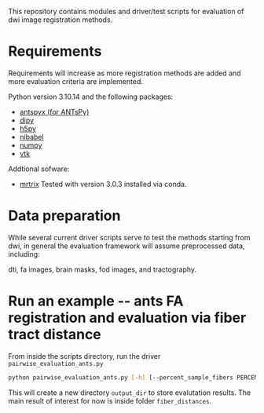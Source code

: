 This repository contains modules and driver/test scripts for evaluation of dwi image registration methods.

# Requirements

Requirements will increase as more registration methods are added and more evaluation criteria are implemented.

Python version 3.10.14 and the following packages: 

- [antspyx (for ANTsPy)](https://github.com/ANTsX/ANTsPy)
- [dipy](https://dipy.org/) 
- [h5py](https://github.com/h5py/h5py)
- [nibabel](https://nipy.org/nibabel/)
- [numpy](https://numpy.org/)
- [vtk](https://pypi.org/project/vtk/)

Addtional sofware:
- [mrtrix](https://www.mrtrix.org/) Tested with version 3.0.3 installed via conda.


# Data preparation

While several current driver scripts serve to test the methods starting from dwi, in general the evaluation framework will assume preprocessed data, including:

dti, fa images, brain masks, fod images, and tractography.

# Run an example -- ants FA registration and evaluation via fiber tract distance

From inside the scripts directory, run the driver `pairwise_evaluation_ants.py`

```sh
python pairwise_evaluation_ants.py [-h] [--percent_sample_fibers PERCENT_SAMPLE_FIBERS] [--num_repeats NUM_REPEATS] source source_mask source_fiber_dir target target_mask target_fiber_dir output_dir
```

This will create a new directory `output_dir` to store evalutation results. The main result of interest for now is inside folder `fiber_distances`.
